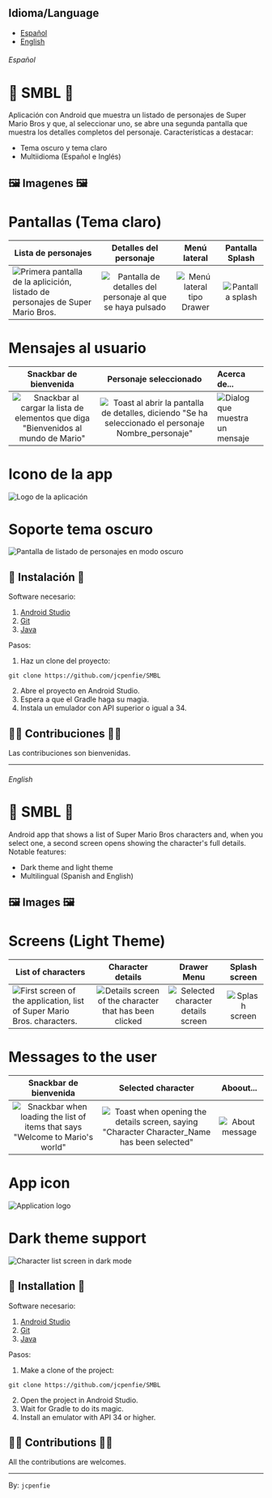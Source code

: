 ## Idioma/Language

* [Español](#Español)
* [English](#English)

###### Español

# 👾 SMBL 👾

Aplicación con Android que muestra un listado de personajes de Super Mario Bros y que, al seleccionar uno, se abre una segunda pantalla que muestra los detalles completos del personaje. Características a destacar:
- Tema oscuro y tema claro
- Multiidioma (Español e Inglés)


## 🖼️ Imagenes 🖼️

# Pantallas (Tema claro)

| Lista de personajes                                                                |                     Detalles del personaje                     |         Menú lateral          |   Pantalla Splash    |
|------------------------------------------------------------------------------------|:--------------------------------------------------------------:|:-----------------------------:|:--------------------:|
| ![Primera pantalla de la aplicición, listado de personajes de Super Mario Bros.](https://github.com/jcpenfie/SMBL/blob/master/app/src/main/res/drawable/github%20imgs/home_es.png) | ![Pantalla de detalles del personaje al que se haya pulsado](https://github.com/jcpenfie/SMBL/blob/master/app/src/main/res/drawable/github%20imgs/details_es.png) | ![Menú lateral tipo Drawer](https://github.com/jcpenfie/SMBL/blob/master/app/src/main/res/drawable/github%20imgs/drawer_es.png) | ![Pantalla splash]() |

# Mensajes al usuario
|                                 Snackbar de bienvenida                                 |                                          Personaje seleccionado                                          | Acerca de...                       |
|:--------------------------------------------------------------------------------------:|:--------------------------------------------------------------------------------------------------------:|:-----------------------------------|
| ![Snackbar al cargar la lista de elementos que diga "Bienvenidos al mundo de Mario"](https://github.com/jcpenfie/SMBL/blob/master/app/src/main/res/drawable/github%20imgs/welcomming_es.png) | ![Toast al abrir la pantalla de detalles, diciendo "Se ha seleccionado el personaje Nombre_personaje"](https://github.com/jcpenfie/SMBL/blob/master/app/src/main/res/drawable/github%20imgs/selecte_es.png) | ![Dialog que muestra un mensaje](https://github.com/jcpenfie/SMBL/blob/master/app/src/main/res/drawable/github%20imgs/dialog_es.png) |

# Icono de la app
![Logo de la aplicación](https://github.com/jcpenfie/SMBL/blob/master/app/src/main/res/drawable/github%20imgs/applogo.png)

# Soporte tema oscuro
![Pantalla de listado de personajes en modo oscuro](https://github.com/jcpenfie/SMBL/blob/master/app/src/main/res/drawable/github%20imgs/darkTheme_es.png)

## 🚀 Instalación 🚀
Software necesario:
1. [Android Studio](https://developer.android.com/studio?hl=es-419)
2. [Git](https://git-scm.com/)
3. [Java](https://www.java.com/es/)

Pasos:
1. Haz un clone del proyecto:
```
git clone https://github.com/jcpenfie/SMBL
```
2. Abre el proyecto en Android Studio.
3. Espera a que el Gradle haga su magia.
4. Instala un emulador con API superior o igual a 34.

## 🧑‍💻 Contribuciones 🧑‍💻
Las contribuciones son bienvenidas.

---

###### English

# 👾 SMBL 👾

Android app that shows a list of Super Mario Bros characters and, when you select one, a second screen opens showing the character's full details. Notable features:
- Dark theme and light theme
- Multilingual (Spanish and English)

## 🖼️ Images 🖼️

# Screens (Light Theme)
| List of characters                                                                                                                                                          |                                                                       Character details                                                                       |                                                               Drawer Menu                                                                |   Splash screen    |
|-----------------------------------------------------------------------------------------------------------------------------------------------------------------------------|:-------------------------------------------------------------------------------------------------------------------------------------------------------------:|:----------------------------------------------------------------------------------------------------------------------------------------:|:------------------:|
| ![First screen of the application, list of Super Mario Bros. characters.](https://github.com/jcpenfie/SMBL/blob/master/app/src/main/res/drawable/github%20imgs/home_en.png) | ![Details screen of the character that has been clicked](https://github.com/jcpenfie/SMBL/blob/master/app/src/main/res/drawable/github%20imgs/details_en.png) | ![Selected character details screen](https://github.com/jcpenfie/SMBL/blob/master/app/src/main/res/drawable/github%20imgs/drawer_en.png) | ![Splash screen]() |

# Messages to the user
|                                                                                 Snackbar de bienvenida                                                                                  |                                                                                         Selected character                                                                                         |                                                      Aboout...                                                       |
|:---------------------------------------------------------------------------------------------------------------------------------------------------------------------------------------:|:--------------------------------------------------------------------------------------------------------------------------------------------------------------------------------------------------:|:--------------------------------------------------------------------------------------------------------------------:|
| ![Snackbar when loading the list of items that says "Welcome to Mario's world"](https://github.com/jcpenfie/SMBL/blob/master/app/src/main/res/drawable/github%20imgs/welcomming_en.png) | ![Toast when opening the details screen, saying "Character Character_Name has been selected"](https://github.com/jcpenfie/SMBL/blob/master/app/src/main/res/drawable/github%20imgs/selecte_en.png) | ![About message](https://github.com/jcpenfie/SMBL/blob/master/app/src/main/res/drawable/github%20imgs/dialog_en.png) |

# App icon
![Application logo](https://github.com/jcpenfie/SMBL/blob/master/app/src/main/res/drawable/github%20imgs/applogo.png)

# Dark theme support
![Character list screen in dark mode](https://github.com/jcpenfie/SMBL/blob/master/app/src/main/res/drawable/github%20imgs/darkTheme_en.png)

## 🚀 Installation 🚀
Software necesario:
1. [Android Studio](https://developer.android.com/studio?hl=es-419)
2. [Git](https://git-scm.com/)
3. [Java](https://www.java.com/es/)

Pasos:
1. Make a clone of the project:
```
git clone https://github.com/jcpenfie/SMBL
```
2. Open the project in Android Studio.
3. Wait for Gradle to do its magic.
4. Install an emulator with API 34 or higher.

## 🧑‍💻 Contributions 🧑‍💻
All the contributions are welcomes.


---
By: `jcpenfie`
